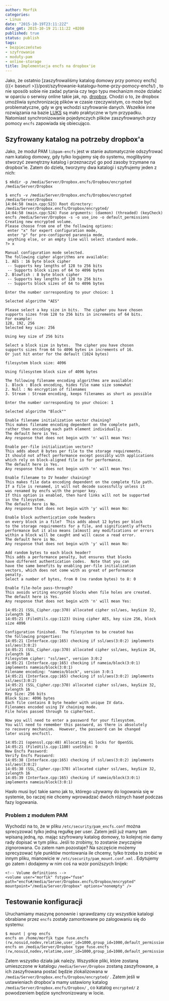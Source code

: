 ```yaml
---
author: Morfik
categories:
- Linux
date: "2015-10-19T23:11:22Z"
date_gmt: 2015-10-19 21:11:22 +0200
published: true
status: publish
tags:
- bezpieczeństwo
- szyfrowanie
- moduły-pam
- online-storage
title: Implementacja encfs na dropbox'ie
---
```


Jako, że ostatnio [zaszyfrowaliśmy katalog domowy przy pomocy
encfs]({{< baseurl >}}/post/szyfrowanie-katalogu-home-przy-pomocy-encfs/) , to nie sposób sobie
nie zadać pytania czy tego typu mechanizm może działać w oparciu o serwisy online takie jak, np.
[dropbox](https://www.dropbox.com/). Chodzi o to, że dropbox umożliwia synchronizację plików w
czasie rzeczywistym, co może być problematyczne, gdy w grę wchodzi szyfrowanie danych. Wszelkie inne
rozwiązania na bazie [LUKS](https://pl.wikipedia.org/wiki/Linux_Unified_Key_Setup) są mało
praktyczne w tym przypadku. Natomiast synchronizowanie pojedynczych plików zaszyfrowanych przy
pomocy `encfs` zapowiada się obiecująco.

<!--more-->
## Szyfrowany katalog na potrzeby dropbox'a

Jako, że moduł PAM `libpam-encfs` jest w stanie automatycznie odszyfrować nam katalog domowy, gdy
tylko logujemy się do systemu, moglibyśmy stworzyć zewnętrzny katalog i przeznaczyć go pod zasoby
trzymane na dropbox'ie. Zatem do dzieła, tworzymy dwa katalogi i szyfrujemy jeden z nich:

    $ mkdir -p /media/Server/Dropbox.encfs/Dropbox/encrypted /media/Server/Dropbox

    $ encfs -v /media/Server/Dropbox.encfs/Dropbox/encrypted /media/Server/Dropbox
    14:04:58 (main.cpp:523) Root directory: /media/Server/Dropbox.encfs/Dropbox/encrypted/
    14:04:58 (main.cpp:524) Fuse arguments: (daemon) (threaded) (keyCheck) encfs /media/Server/Dropbox -s -o use_ino -o default_permissions
    Creating new encrypted volume.
    Please choose from one of the following options:
     enter "x" for expert configuration mode,
     enter "p" for pre-configured paranoia mode,
     anything else, or an empty line will select standard mode.
    ?> x

    Manual configuration mode selected.
    The following cipher algorithms are available:
    1. AES : 16 byte block cipher
     -- Supports key lengths of 128 to 256 bits
     -- Supports block sizes of 64 to 4096 bytes
    2. Blowfish : 8 byte block cipher
     -- Supports key lengths of 128 to 256 bits
     -- Supports block sizes of 64 to 4096 bytes

    Enter the number corresponding to your choice: 1

    Selected algorithm "AES"

    Please select a key size in bits.  The cipher you have chosen
    supports sizes from 128 to 256 bits in increments of 64 bits.
    For example:
    128, 192, 256
    Selected key size: 256

    Using key size of 256 bits

    Select a block size in bytes.  The cipher you have chosen
    supports sizes from 64 to 4096 bytes in increments of 16.
    Or just hit enter for the default (1024 bytes)

    filesystem block size: 4096

    Using filesystem block size of 4096 bytes

    The following filename encoding algorithms are available:
    1. Block : Block encoding, hides file name size somewhat
    2. Null : No encryption of filenames
    3. Stream : Stream encoding, keeps filenames as short as possible

    Enter the number corresponding to your choice: 1

    Selected algorithm "Block""

    Enable filename initialization vector chaining?
    This makes filename encoding dependent on the complete path,
    rather then encoding each path element individually.
    The default here is Yes.
    Any response that does not begin with 'n' will mean Yes:

    Enable per-file initialization vectors?
    This adds about 8 bytes per file to the storage requirements.
    It should not affect performance except possibly with applications
    which rely on block-aligned file io for performance.
    The default here is Yes.
    Any response that does not begin with 'n' will mean Yes:

    Enable filename to IV header chaining?
    This makes file data encoding dependent on the complete file path.
    If a file is renamed, it will not decode sucessfully unless it
    was renamed by encfs with the proper key.
    If this option is enabled, then hard links will not be supported
    in the filesystem.
    The default here is No.
    Any response that does not begin with 'y' will mean No:

    Enable block authentication code headers
    on every block in a file?  This adds about 12 bytes per block
    to the storage requirements for a file, and significantly affects
    performance but it also means [almost] any modifications or errors
    within a block will be caught and will cause a read error.
    The default here is No.
    Any response that does not begin with 'y' will mean No:

    Add random bytes to each block header?
    This adds a performance penalty, but ensures that blocks
    have different authentication codes.  Note that you can
    have the same benefits by enabling per-file initialization
    vectors, which does not come with as great of performance
    penalty.
    Select a number of bytes, from 0 (no random bytes) to 8: 0

    Enable file-hole pass-through?
    This avoids writing encrypted blocks when file holes are created.
    The default here is Yes.
    Any response that does not begin with 'n' will mean Yes:

    14:05:21 (SSL_Cipher.cpp:370) allocated cipher ssl/aes, keySize 32, ivlength 16
    14:05:21 (FileUtils.cpp:1123) Using cipher AES, key size 256, block size 4096

    Configuration finished.  The filesystem to be created has
    the following properties:
    14:05:21 (Interface.cpp:165) checking if ssl/aes(3:0:2) implements ssl/aes(3:0:2)
    14:05:21 (SSL_Cipher.cpp:370) allocated cipher ssl/aes, keySize 24, ivlength 16
    Filesystem cipher: "ssl/aes", version 3:0:2
    14:05:21 (Interface.cpp:165) checking if nameio/block(3:0:1) implements nameio/block(3:0:1)
    Filename encoding: "nameio/block", version 3:0:1
    14:05:21 (Interface.cpp:165) checking if ssl/aes(3:0:2) implements ssl/aes(3:0:2)
    14:05:21 (SSL_Cipher.cpp:370) allocated cipher ssl/aes, keySize 32, ivlength 16
    Key Size: 256 bits
    Block Size: 4096 bytes
    Each file contains 8 byte header with unique IV data.
    Filenames encoded using IV chaining mode.
    File holes passed through to ciphertext.

    Now you will need to enter a password for your filesystem.
    You will need to remember this password, as there is absolutely
    no recovery mechanism.  However, the password can be changed
    later using encfsctl.

    14:05:21 (openssl.cpp:48) Allocating 41 locks for OpenSSL
    14:05:21 (FileUtils.cpp:1180) useStdin: 0
    New Encfs Password:
    Verify Encfs Password:
    14:05:38 (Interface.cpp:165) checking if ssl/aes(3:0:2) implements ssl/aes(3:0:2)
    14:05:38 (SSL_Cipher.cpp:370) allocated cipher ssl/aes, keySize 32, ivlength 16
    14:05:39 (Interface.cpp:165) checking if nameio/block(3:0:1) implements nameio/block(3:0:1)

Hasło musi być takie samo jak to, którego używamy do logowania się w systemie, bo raczej nie chcemy
wprowadzać dwóch różnych haseł podczas fazy logowania.

### Problem z modułem PAM

Wychodzi na to, że w pliku `/etc/security/pam_encfs.conf` można sprecyzować tylko jedną regułkę per
user. Zatem jeśli już mamy tam wpisaną jedną, np. mając szyfrowany katalog domowy, to kolejnej nie
damy rady dopisać w tym pliku. Jeśli to zrobimy, to zostanie zwyczajnie zignorowana. Co zatem nam
pozostaje? Na szczęście możemy sprecyzować tyle punktów montowania ile chcemy, tylko trzeba to
zrobić w innym pliku, mianowicie w `/etc/security/pam_mount.conf.xml` . Edytujemy go zatem i
dodajemy w nim coś na wzór poniższych linijek:

    <!-- Volume definitions -->
    <volume user="morfik" fstype="fuse" path="encfs#/media/Server/Dropbox.encfs/Dropbox/encrypted" mountpoint="/media/Server/Dropbox" options="nonempty" />

## Testowanie konfiguracji

Uruchamiamy maszynę ponownie i sprawdzamy czy wszystkie katalogi obrabiane przez `encfs` zostały
zamontowane po zalogowaniu się do systemu:

    $ mount | grep encfs
    encfs on /home/morfik type fuse.encfs (rw,nosuid,nodev,relatime,user_id=1000,group_id=1000,default_permissions,allow_root)
    encfs on /media/Server/Dropbox type fuse.encfs (rw,nosuid,nodev,relatime,user_id=1000,group_id=1000,default_permissions)

Zatem wszystko działa jak należy. Wszystkie pliki, które zostaną umieszczone w katalogu
`/media/Server/Dropbox` zostaną zaszyfrowane, a ich zaszyfrowana postać będzie zlokalizowana w
`/media/Server/Dropbox.encfs/Dropbox/encrypted/` . Zatem jeśli w ustawieniach dropbox'a mamy
ustawiony katalog `/media/Server/Dropbox.encfs/Dropbox/` , co katalog `encrypted/` z powodzeniem
będzie synchronizowany w locie.
